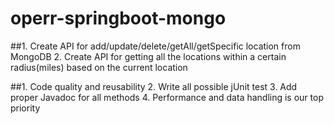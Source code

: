 # operr-springboot-mongo

##1. Create API for add/update/delete/getAll/getSpecific location from MongoDB
  2. Create API for getting all the locations within a certain radius(miles) based on the current location

##1. Code quality and reusability
  2. Write all possible jUnit test
  3. Add proper Javadoc for all methods
  4. Performance and data handling is our top priority
